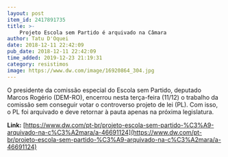 ```yaml
---
layout: post
item_id: 2417891735
title: >-
    Projeto Escola sem Partido é arquivado na Câmara
author: Tatu D'Oquei
date: 2018-12-11 22:42:09
pub_date: 2018-12-11 22:42:09
time_added: 2019-12-23 21:19:31
category: resistimos
image: https://www.dw.com/image/16920864_304.jpg
---
```


O presidente da comissão especial do Escola sem Partido, deputado Marcos Rogério (DEM-RO), encerrou nesta terça-feira (11/12) o trabalho da comissão sem conseguir votar o controverso projeto de lei (PL). Com isso, o PL foi arquivado e deve retornar à pauta apenas na próxima legislatura.

**Link:** [https://www.dw.com/pt-br/projeto-escola-sem-partido-%C3%A9-arquivado-na-c%C3%A2mara/a-46691124](https://www.dw.com/pt-br/projeto-escola-sem-partido-%C3%A9-arquivado-na-c%C3%A2mara/a-46691124)

